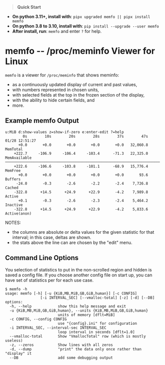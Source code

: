 >**Quick Start**
* **On python 3.11+, install with**: `pipx upgraded memfo || pipx install memfo`
* **On python 3.8 to 3.10, install with**: `pip install --upgrade --user memfo`
* **After install, run**: `memfo` and enter `?` for help.
# memfo -- /proc/meminfo Viewer for Linux

`memfo` is a viewer for `/proc/meminfo` that shows meminfo:
* as a continuously updated display of current and past values,
* with numbers represented in chosen units,
* with selected fields at the top in the frozen section of the display,
* with the ability to hide certain fields, and
* more.

## Example memfo Output
```
u:MiB d:show-values z=show-if-zero e:enter-edit ?=help
        0s        10s        20s        28s        37s        47s 01/28 12:51:27
      +0.0       +0.0       +0.0       +0.0       +0.0   32,060.8 MemTotal
    +222.7     -106.9     -106.4     -103.4      -71.3   22,325.0 MemAvailable
──────────────────────────────────────────────────────────────────────────────────────
    +222.6     -106.6     -103.8     -101.1      -68.9   15,776.4 MemFree
      +0.0       +0.0       +0.0       +0.0       +0.0       93.6 Buffers
     -24.0       -0.3       -2.6       -2.2       -2.4    7,726.8 Cached
    -322.8      +14.5      +24.9      +22.9       -4.2    7,989.8 Active
      +0.1       -0.3       -2.6       -2.3       -2.4    5,464.2 Inactive
    -322.8      +14.5      +24.9      +22.9       -4.2    5,833.6 Active(anon)
```
NOTES:
* the columns are absolute or delta values for the given statistic for that interval; in this case, deltas are shown.
* the stats above the line can are chosen by the "edit" menu.

## Command Line Options
You selection of statistics to put in the non-scrolled region and hidden is saved a config file. If you choose another config file on start up, you can have set of statistics per for each use case.
```
$ memfo -h
usage: memfo [-h] [-u {KiB,MB,MiB,GB,GiB,human}] [-c CONFIG]
                [-i INTERVAL_SEC] [--vmalloc-total] [-z] [-d] [--DB]
options:
  -h, --help            show this help message and exit
  -u {KiB,MB,MiB,GB,GiB,human}, --units {KiB,MB,MiB,GB,GiB,human}
                        units of memory [dflt=MiB]
  -c CONFIG, --config CONFIG
                        use "{config}.ini" for configuration
  -i INTERVAL_SEC, --interval-sec INTERVAL_SEC
                        loop interval in seconds [dflt=1.0]
  --vmalloc-total       Show "VmallocTotal" row (which is mostly useless)
  -z, --zeros           Show lines with all zeros
  -d, --dump            "print" the data only once rather than "display" it
  --DB                  add some debugging output
```
